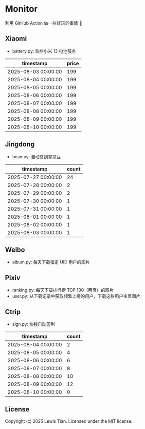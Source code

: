 # Monitor

利用 GitHub Action 做一些好玩的事情 🤣

## Xiaomi

- battery.py: 监控小米 13 电池服务

<!-- xiaomi13battery-start -->

| timestamp | price |
| --- | --- |
| 2025-08-03 00:00:00 | 199 |
| 2025-08-04 00:00:00 | 199 |
| 2025-08-05 00:00:00 | 199 |
| 2025-08-06 00:00:00 | 199 |
| 2025-08-07 00:00:00 | 199 |
| 2025-08-08 00:00:00 | 199 |
| 2025-08-09 00:00:00 | 199 |
| 2025-08-10 00:00:00 | 199 |

<!-- xiaomi13battery-end -->

## Jingdong

- bean.py: 自动签到拿京豆

<!-- jingdongbean-start -->

| timestamp | count |
| --- | --- |
| 2025-07-27 00:00:00 | 24 |
| 2025-07-28 00:00:00 | 2 |
| 2025-07-29 00:00:00 | 2 |
| 2025-07-30 00:00:00 | 1 |
| 2025-07-31 00:00:00 | 1 |
| 2025-08-01 00:00:00 | 1 |
| 2025-08-02 00:00:00 | 1 |
| 2025-08-03 00:00:00 | 1 |

<!-- jingdongbean-end -->

## Weibo

- album.py: 每天下载指定 UID 用户的图片

## Pixiv

- ranking.py: 每天下载排行榜 TOP 100（两页）的图片
- user.py: 从下载记录中获取频繁上榜的用户，下载这些用户主页图片

## Ctrip

- sign.py: 协程自动签到

<!-- ctrip_sign-start -->

| timestamp | count |
| --- | --- |
| 2025-08-04 00:00:00 | 2 |
| 2025-08-05 00:00:00 | 4 |
| 2025-08-06 00:00:00 | 6 |
| 2025-08-07 00:00:00 | 8 |
| 2025-08-08 00:00:00 | 10 |
| 2025-08-09 00:00:00 | 12 |
| 2025-08-10 00:00:00 | 0 |

<!-- ctrip_sign-end -->

## License

Copyright (c) 2025 Lewis Tian. Licensed under the MIT license.

